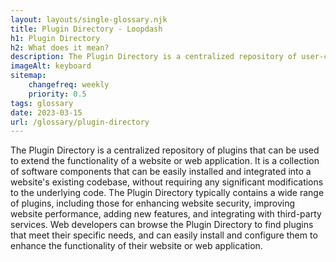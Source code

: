 ```yaml
--- 
layout: layouts/single-glossary.njk
title: Plugin Directory - Loopdash
h1: Plugin Directory
h2: What does it mean?
description: The Plugin Directory is a centralized repository of user-contributed software extensions that can be easily installed and integrated into a WordPress website to enhance its functionality and features.
imageAlt: keyboard
sitemap:
	changefreq: weekly
	priority: 0.5
tags: glossary
date: 2023-03-15
url: /glossary/plugin-directory
---
```


The Plugin Directory is a centralized repository of plugins that can be used to extend the functionality of a website or web application. It is a collection of software components that can be easily installed and integrated into a website's existing codebase, without requiring any significant modifications to the underlying code. The Plugin Directory typically contains a wide range of plugins, including those for enhancing website security, improving website performance, adding new features, and integrating with third-party services. Web developers can browse the Plugin Directory to find plugins that meet their specific needs, and can easily install and configure them to enhance the functionality of their website or web application.
